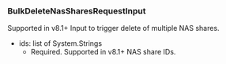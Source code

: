 ### BulkDeleteNasSharesRequestInput
Supported in v8.1+
Input to trigger delete of multiple NAS shares.

- ids: list of System.Strings
  - Required. Supported in v8.1+
NAS share IDs.
